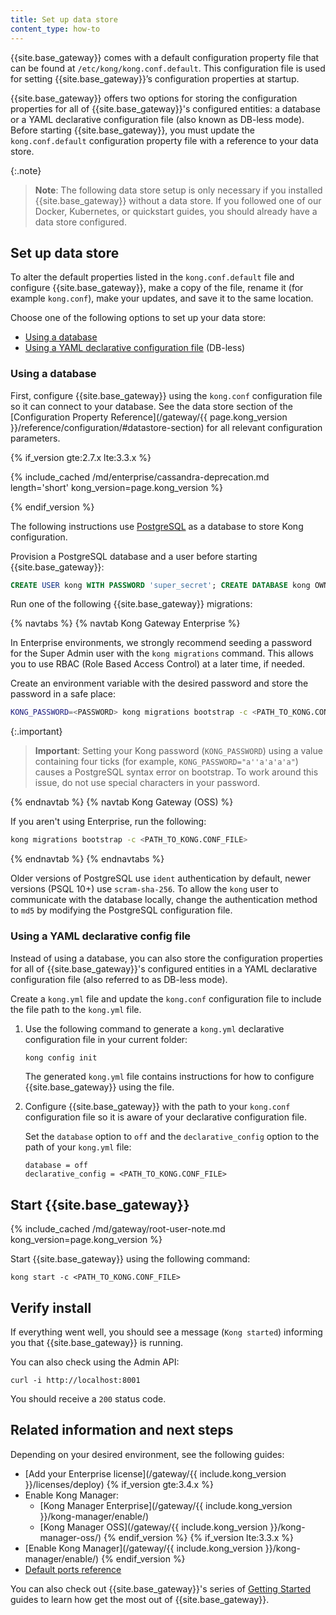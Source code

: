 ```yaml
---
title: Set up data store
content_type: how-to
---
```


{{site.base_gateway}} comes with a default configuration property file that can be found
at `/etc/kong/kong.conf.default`. This configuration file is used for setting {{site.base_gateway}}’s 
configuration properties at startup.

{{site.base_gateway}} offers two options for storing the configuration properties for all of
{{site.base_gateway}}'s configured entities: a database or a YAML declarative configuration file (also known as DB-less mode).
Before starting {{site.base_gateway}}, you must update the `kong.conf.default` configuration property file with a reference
to your data store.

{:.note}
> **Note**: The following data store setup is only necessary if you installed {{site.base_gateway}} without a data store. 
If you followed one of our Docker, Kubernetes, or quickstart guides, you should already have a data store configured.

## Set up data store

To alter the default properties listed in the `kong.conf.default` file and configure {{site.base_gateway}},
make a copy of the file, rename it (for example `kong.conf`), make your updates, and save it to the same location.

Choose one of the following options to set up your data store:
* [Using a database](#using-a-database)
* [Using a YAML declarative configuration file](#using-a-yaml-declarative-config-file) (DB-less)

### Using a database

First, configure {{site.base_gateway}} using the `kong.conf` configuration file so it can connect to your database.
See the data store section of the [Configuration Property Reference](/gateway/{{ page.kong_version }}/reference/configuration/#datastore-section) 
for all relevant configuration parameters.

{% if_version gte:2.7.x lte:3.3.x %}

{% include_cached /md/enterprise/cassandra-deprecation.md length='short' kong_version=page.kong_version %}

{% endif_version %}

The following instructions use [PostgreSQL](http://www.postgresql.org/) as a database to store Kong configuration.

Provision a PostgreSQL database and a user before starting {{site.base_gateway}}:

```sql
CREATE USER kong WITH PASSWORD 'super_secret'; CREATE DATABASE kong OWNER kong;
```

Run one of the following {{site.base_gateway}} migrations:

{% navtabs %}
{% navtab Kong Gateway Enterprise %}

In Enterprise environments, we strongly recommend seeding a password for the Super Admin user with the `kong migrations` command. 
This allows you to use RBAC (Role Based Access Control) at a later time, if needed. 

Create an environment variable with the desired password and store the password in a safe place:

```bash
KONG_PASSWORD=<PASSWORD> kong migrations bootstrap -c <PATH_TO_KONG.CONF_FILE>
```

{:.important}
> **Important**: Setting your Kong password (`KONG_PASSWORD`) using a value containing four ticks 
(for example, `KONG_PASSWORD="a''a'a'a'a"`) causes a PostgreSQL syntax error on bootstrap. 
To work around this issue, do not use special characters in your password.

{% endnavtab %}
{% navtab Kong Gateway (OSS) %}

If you aren't using Enterprise, run the following:

```bash
kong migrations bootstrap -c <PATH_TO_KONG.CONF_FILE>
```
{% endnavtab %}
{% endnavtabs %}

Older versions of PostgreSQL use `ident` authentication by default, newer versions (PSQL 10+)
use `scram-sha-256`. To allow the `kong` user to communicate with the database locally, change the
authentication method to `md5` by modifying the PostgreSQL configuration file.

### Using a YAML declarative config file

Instead of using a database, you can also store the configuration properties for all of {{site.base_gateway}}'s 
configured entities in a YAML declarative configuration file (also referred to as DB-less mode).

Create a `kong.yml` file and update the `kong.conf` configuration file to include the file path to the `kong.yml` file.

1. Use the following command to generate a `kong.yml` declarative configuration file in your current folder:

    ```bash
    kong config init
    ```

    The generated `kong.yml` file contains instructions for how to configure {{site.base_gateway}} using the file.

2. Configure {{site.base_gateway}} with the path to your `kong.conf` configuration file so it is aware of
your declarative configuration file.

    Set the `database` option to `off` and the `declarative_config` option to the path of your `kong.yml` 
    file:

    ```
    database = off
    declarative_config = <PATH_TO_KONG.CONF_FILE>
    ```

## Start {{site.base_gateway}}

{% include_cached /md/gateway/root-user-note.md kong_version=page.kong_version %}

Start {{site.base_gateway}} using the following command:

```
kong start -c <PATH_TO_KONG.CONF_FILE>
```

## Verify install

If everything went well, you should see a message (`Kong started`) informing you that {{site.base_gateway}} is running.

You can also check using the Admin API:

```
curl -i http://localhost:8001
```

You should receive a `200` status code.

## Related information and next steps

Depending on your desired environment, see the following guides:
* [Add your Enterprise license](/gateway/{{ include.kong_version }}/licenses/deploy)
{% if_version gte:3.4.x %}
* Enable Kong Manager:
  * [Kong Manager Enterprise](/gateway/{{ include.kong_version }}/kong-manager/enable/)
  * [Kong Manager OSS](/gateway/{{ include.kong_version }}/kong-manager-oss/)
{% endif_version %}
{% if_version lte:3.3.x %}
* [Enable Kong Manager](/gateway/{{ include.kong_version }}/kong-manager/enable/)
{% endif_version %}
* [Default ports reference](/gateway/{{page.kong_version}}/production/networking/default-ports/)

You can also check out {{site.base_gateway}}'s series of
[Getting Started](/gateway/{{page.kong_version}}/get-started/) guides to learn how 
get the most out of {{site.base_gateway}}.
